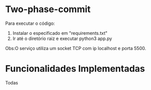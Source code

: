 # Two-phase-commit

Para executar o código:
1. Instalar o especificado em "requirements.txt"
2. Ir até o diretório raiz e executar python3 app.py

Obs:O serviço utiliza um socket TCP com ip localhost e porta 5500.

# Funcionalidades Implementadas
Todas

